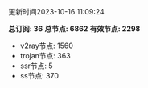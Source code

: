 更新时间2023-10-16 11:09:24

**总订阅: 36**
**总节点: 6862**
**有效节点: 2298**
- v2ray节点: 1560
- trojan节点: 363
- ssr节点: 5
- ss节点: 370
